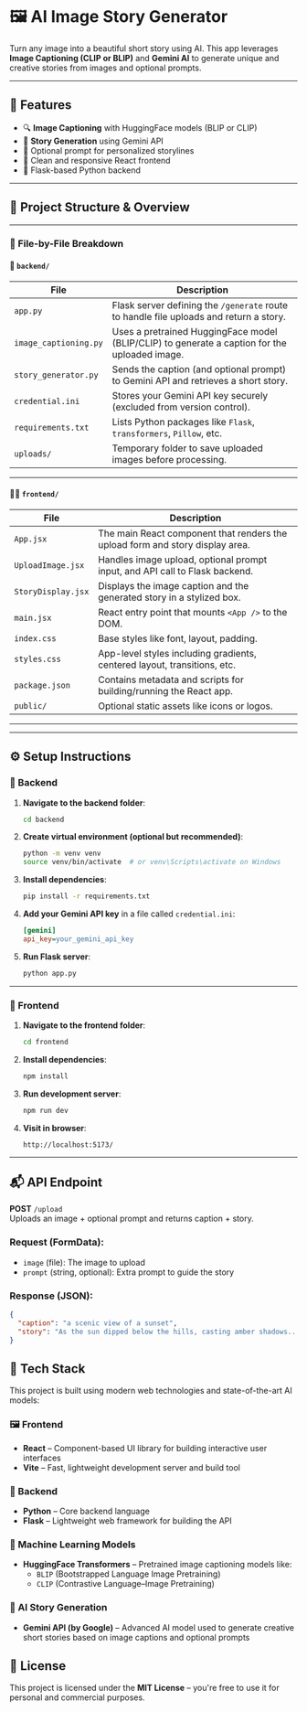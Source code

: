 # 🖼️ AI Image Story Generator

Turn any image into a beautiful short story using AI. This app leverages **Image Captioning (CLIP or BLIP)** and **Gemini AI** to generate unique and creative stories from images and optional prompts.

---

## 🚀 Features

- 🔍 **Image Captioning** with HuggingFace models (BLIP or CLIP)
- 🤖 **Story Generation** using Gemini API
- 📝 Optional prompt for personalized storylines
- 🎨 Clean and responsive React frontend
- 🧠 Flask-based Python backend

---

## 🧱 Project Structure & Overview


---

### 📂 File-by-File Breakdown

#### 🔧 `backend/`
| File | Description |
|------|-------------|
| `app.py` | Flask server defining the `/generate` route to handle file uploads and return a story. |
| `image_captioning.py` | Uses a pretrained HuggingFace model (BLIP/CLIP) to generate a caption for the uploaded image. |
| `story_generator.py` | Sends the caption (and optional prompt) to Gemini API and retrieves a short story. |
| `credential.ini` | Stores your Gemini API key securely (excluded from version control). |
| `requirements.txt` | Lists Python packages like `Flask`, `transformers`, `Pillow`, etc. |
| `uploads/` | Temporary folder to save uploaded images before processing. |

---

#### 🧑‍🎨 `frontend/`
| File | Description |
|------|-------------|
| `App.jsx` | The main React component that renders the upload form and story display area. |
| `UploadImage.jsx` | Handles image upload, optional prompt input, and API call to Flask backend. |
| `StoryDisplay.jsx` | Displays the image caption and the generated story in a stylized box. |
| `main.jsx` | React entry point that mounts `<App />` to the DOM. |
| `index.css` | Base styles like font, layout, padding. |
| `styles.css` | App-level styles including gradients, centered layout, transitions, etc. |
| `package.json` | Contains metadata and scripts for building/running the React app. |
| `public/` | Optional static assets like icons or logos. |

---


---

## ⚙️ Setup Instructions

### 🔹 Backend

1. **Navigate to the backend folder**:
    ```bash
    cd backend
    ```

2. **Create virtual environment (optional but recommended)**:
    ```bash
    python -m venv venv
    source venv/bin/activate  # or venv\Scripts\activate on Windows
    ```

3. **Install dependencies**:
    ```bash
    pip install -r requirements.txt
    ```

4. **Add your Gemini API key** in a file called `credential.ini`:
    ```ini
    [gemini]
    api_key=your_gemini_api_key
    ```

5. **Run Flask server**:
    ```bash
    python app.py
    ```

---

### 🔹 Frontend

1. **Navigate to the frontend folder**:
    ```bash
    cd frontend
    ```

2. **Install dependencies**:
    ```bash
    npm install
    ```

3. **Run development server**:
    ```bash
    npm run dev
    ```

4. **Visit in browser**:
    ```
    http://localhost:5173/
    ```

---

## 📬 API Endpoint

**POST** `/upload`  
Uploads an image + optional prompt and returns caption + story.

### Request (FormData):
- `image` (file): The image to upload
- `prompt` (string, optional): Extra prompt to guide the story

### Response (JSON):
```json
{
  "caption": "a scenic view of a sunset",
  "story": "As the sun dipped below the hills, casting amber shadows..."
}

```
## 🧠 Tech Stack

This project is built using modern web technologies and state-of-the-art AI models:

### 🖼️ Frontend
- **React** – Component-based UI library for building interactive user interfaces
- **Vite** – Fast, lightweight development server and build tool

### 🧪 Backend
- **Python** – Core backend language
- **Flask** – Lightweight web framework for building the API

### 🧠 Machine Learning Models
- **HuggingFace Transformers** – Pretrained image captioning models like:
  - `BLIP` (Bootstrapped Language Image Pretraining)
  - `CLIP` (Contrastive Language–Image Pretraining)

### 🤖 AI Story Generation
- **Gemini API (by Google)** – Advanced AI model used to generate creative short stories based on image captions and optional prompts

## 🪪 License

This project is licensed under the **MIT License** – you're free to use it for personal and commercial purposes.



